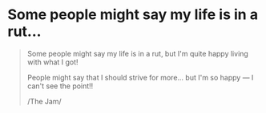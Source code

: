 # Some people might say my life is in a rut...

> Some people might say my life is in a rut, but I'm quite happy living with what I got!
>
> People might say that I should strive for more... but I'm so happy — I can't see the point!!
>
> /The Jam/